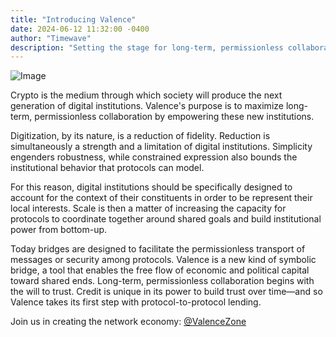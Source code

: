 ```yaml
---
title: "Introducing Valence"
date: 2024-06-12 11:32:00 -0400
author: "Timewave"
description: "Setting the stage for long-term, permissionless collaboration"
---
```


![Image](/img/blog/intro_post_graphic.png)

Crypto is the medium through which society will produce the next generation of digital institutions. Valence's purpose is to maximize long-term, permissionless collaboration by empowering these new institutions.

Digitization, by its nature, is a reduction of fidelity. Reduction is simultaneously a strength and a limitation of digital institutions. Simplicity engenders robustness, while constrained expression also bounds the institutional behavior that protocols can model.

For this reason, digital institutions should be specifically designed to account for the context of their constituents in order to be represent their local interests. Scale is then a matter of increasing the capacity for protocols to coordinate together around shared goals and build institutional power from bottom-up.

Today bridges are designed to facilitate the permissionless transport of messages or security among protocols. Valence is a new kind of symbolic bridge, a tool that enables the free flow of economic and political capital toward shared ends. Long-term, permissionless collaboration begins with the will to trust. Credit is unique in its power to build trust over time—and so Valence takes its first step with protocol-to-protocol lending.

Join us in creating the network economy: [@ValenceZone](https://x.com/ValenceZone)
